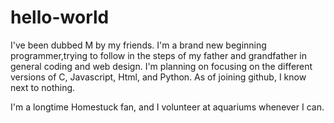 # hello-world

I've been dubbed M by my friends. I'm a brand new beginning programmer,trying to follow in the steps of my father and grandfather in general coding and web design. I'm planning on focusing on the different versions of C, Javascript, Html, and Python. As of joining github, I know next to nothing.

I'm a longtime Homestuck fan, and I volunteer at aquariums whenever I can.
